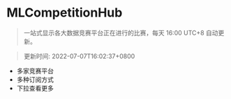 # MLCompetitionHub

> 一站式显示各大数据竞赛平台正在进行的比赛，每天 16:00 UTC+8 自动更新。
  
> 更新时间: 2022-07-07T16:02:37+0800 

* 多家竞赛平台
* 多种订阅方式
* 下拉查看更多